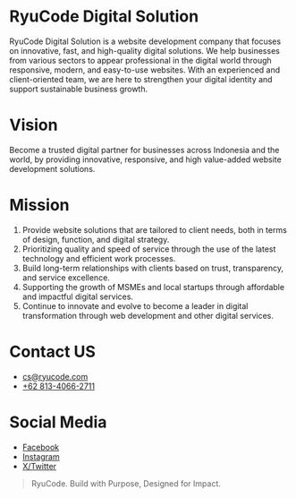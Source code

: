 # RyuCode Digital Solution
RyuCode Digital Solution is a website development company that focuses on innovative, fast, and high-quality digital solutions. We help businesses from various sectors to appear professional in the digital world through responsive, modern, and easy-to-use websites. With an experienced and client-oriented team, we are here to strengthen your digital identity and support sustainable business growth.

# Vision
Become a trusted digital partner for businesses across Indonesia and the world, by providing innovative, responsive, and high value-added website development solutions.

# Mission
1. Provide website solutions that are tailored to client needs, both in terms of design, function, and digital strategy.
2. Prioritizing quality and speed of service through the use of the latest technology and efficient work processes.
3. Build long-term relationships with clients based on trust, transparency, and service excellence.
4. Supporting the growth of MSMEs and local startups through affordable and impactful digital services.
5. Continue to innovate and evolve to become a leader in digital transformation through web development and other digital services.

# Contact US
- [cs@ryucode.com](cs@ryucode.com)
- [+62 813-4066-2711](https://wa.me/6281340662711)

# Social Media
- [Facebook](https://facebook.com/ryucodedigitalsolution)
- [Instagram](https://instagram.com/ryucodedigitalsolution)
- [X/Twitter](https://x.com/ryucodedigital)

> RyuCode. Build with Purpose, Designed for Impact.
